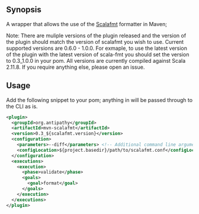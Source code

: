 ## Synopsis

A wrapper that allows the use of the [Scalafmt](https://github.com/olafurpg/scalafmt/) formatter in Maven;

Note: There are muliple versions of the plugin released and the version of the plugin should match the version of scalafmt you wish to use.  Current supported versions are 0.6.0 - 1.0.0.  For exmaple, to use the latest version of the plugin with the latest version of scala-fmt you should set the version to 0.3_1.0.0 in your pom.
All versions are currently compiled against Scala 2.11.8.  If you require anything else, please open an issue.

## Usage

Add the following snippet to your pom; anything in <parameters> will be
passed through to the CLI as is.


```xml
<plugin>
  <groupId>org.antipathy</groupId>
  <artifactId>mvn-scalafmt</artifactId>
  <version>0.3_${scalafmt.version}</version>
  <configuration>
    <parameters>--diff</parameters> <!-- Additional command line arguments-->
    <configLocation>${project.basedir}/path/to/scalafmt.conf</configLocation>
  </configuration>
  <executions>
    <execution>
      <phase>validate</phase>
      <goals>
        <goal>format</goal>
      </goals>
    </execution>
  </executions>
</plugin>
```
